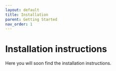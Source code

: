 ```yaml
---
layout: default
title: Installation
parent: Getting Started
nav_order: 1
---
```


# Installation instructions

Here you will soon find the installation instructions.
